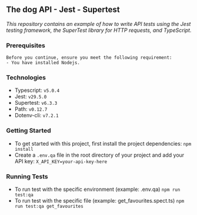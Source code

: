 ## The dog API - Jest - Supertest
*This repository contains an example of how to write API tests using the Jest testing framework, the SuperTest library for HTTP requests, and TypeScript.*

### **Prerequisites**
```
Before you continue, ensure you meet the following requirement:
- You have installed Nodejs.
```
### **Technologies**
- Typescript: `v5.0.4`
- Jest: `v29.5.0`
- Supertest: `v6.3.3`
- Path: `v0.12.7`
- Dotenv-cli: `v7.2.1`

### **Getting Started**
- To get started with this project, first install the project dependencies:
`npm install`
- Create a `.env.qa` file in the root directory of your project and add your API key:
`X_API_KEY=your-api-key-here`

### **Running Tests**
- To run test with the specific environment (example: .env.qa)
`npm run test:qa` 
- To run test with the specific file (example: get_favourites.spect.ts)
`npm run test:qa get_favourites`
